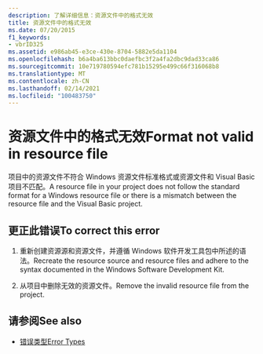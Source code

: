 ```yaml
---
description: 了解详细信息：资源文件中的格式无效
title: 资源文件中的格式无效
ms.date: 07/20/2015
f1_keywords:
- vbrID325
ms.assetid: e986ab45-e3ce-430e-8704-5882e5da1104
ms.openlocfilehash: b6a4ba613bbc0daefbc3f2a4fa2dbc9dad33ca86
ms.sourcegitcommit: 10e719780594efc781b15295e499c66f316068b8
ms.translationtype: MT
ms.contentlocale: zh-CN
ms.lasthandoff: 02/14/2021
ms.locfileid: "100483750"
---
```

# <a name="format-not-valid-in-resource-file"></a><span data-ttu-id="61a85-103">资源文件中的格式无效</span><span class="sxs-lookup"><span data-stu-id="61a85-103">Format not valid in resource file</span></span>

<span data-ttu-id="61a85-104">项目中的资源文件不符合 Windows 资源文件标准格式或资源文件和 Visual Basic 项目不匹配。</span><span class="sxs-lookup"><span data-stu-id="61a85-104">A resource file in your project does not follow the standard format for a Windows resource file or there is a mismatch between the resource file and the Visual Basic project.</span></span>  
  
## <a name="to-correct-this-error"></a><span data-ttu-id="61a85-105">更正此错误</span><span class="sxs-lookup"><span data-stu-id="61a85-105">To correct this error</span></span>  
  
1. <span data-ttu-id="61a85-106">重新创建资源源和资源文件，并遵循 Windows 软件开发工具包中所述的语法。</span><span class="sxs-lookup"><span data-stu-id="61a85-106">Recreate the resource source and resource files and adhere to the syntax documented in the Windows Software Development Kit.</span></span>  
  
2. <span data-ttu-id="61a85-107">从项目中删除无效的资源文件。</span><span class="sxs-lookup"><span data-stu-id="61a85-107">Remove the invalid resource file from the project.</span></span>  
  
## <a name="see-also"></a><span data-ttu-id="61a85-108">请参阅</span><span class="sxs-lookup"><span data-stu-id="61a85-108">See also</span></span>

- [<span data-ttu-id="61a85-109">错误类型</span><span class="sxs-lookup"><span data-stu-id="61a85-109">Error Types</span></span>](../programming-guide/language-features/error-types.md)
